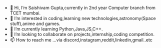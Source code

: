 - 👋 Hi, I’m Saishivam Gupta,currently in 2nd year Computer branch from TCET mumbai.
- 👀 I’m interested in coding,learning new technologies,astronomy(Space stuff),anime and games.
- 🌱 I’m currently learning Python,Java,JS,C++.
- 💞️ I’m looking to collaborate on projects,internship,coding competition.
- 📫 How to reach me ...via discord,instagram,reddit,linkedin,gmail..etc

<!---
Gsaishivam/Gsaishivam is a ✨ special ✨ repository because its `README.md` (this file) appears on your GitHub profile.
You can click the Preview link to take a look at your changes.
--->
